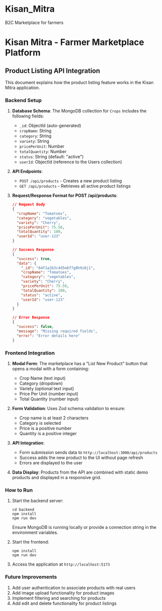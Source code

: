 # Kisan_Mitra
B2C Marketplace for farmers 

# Kisan Mitra - Farmer Marketplace Platform

## Product Listing API Integration

This document explains how the product listing feature works in the Kisan Mitra application.

### Backend Setup

1. **Database Schema**: The MongoDB collection for `Crops` includes the following fields:

   - `_id`: ObjectId (auto-generated)
   - `cropName`: String
   - `category`: String
   - `variety`: String
   - `pricePerUnit`: Number
   - `totalQuantity`: Number
   - `status`: String (default: "active")
   - `userId`: ObjectId (reference to the Users collection)

2. **API Endpoints**:

   - `POST /api/products` - Creates a new product listing
   - `GET /api/products` - Retrieves all active product listings

3. **Request/Response Format for POST /api/products**:

   ```json
   // Request Body
   {
     "cropName": "Tomatoes",
     "category": "vegetables",
     "variety": "Cherry",
     "pricePerUnit": 75.50,
     "totalQuantity": 100,
     "userId": "user-123"
   }

   // Success Response
   {
     "success": true,
     "data": {
       "_id": "64f1a2b3c4d5e6f7g8h9i0j1",
       "cropName": "Tomatoes",
       "category": "vegetables",
       "variety": "Cherry",
       "pricePerUnit": 75.50,
       "totalQuantity": 100,
       "status": "active",
       "userId": "user-123"
     }
   }

   // Error Response
   {
     "success": false,
     "message": "Missing required fields",
     "error": "Error details here"
   }
   ```

### Frontend Integration

1. **Modal Form**: The marketplace has a "List New Product" button that opens a modal with a form containing:

   - Crop Name (text input)
   - Category (dropdown)
   - Variety (optional text input)
   - Price Per Unit (number input)
   - Total Quantity (number input)

2. **Form Validation**: Uses Zod schema validation to ensure:

   - Crop name is at least 2 characters
   - Category is selected
   - Price is a positive number
   - Quantity is a positive integer

3. **API Integration**:

   - Form submission sends data to `http://localhost:3000/api/products`
   - Success adds the new product to the UI without page refresh
   - Errors are displayed to the user

4. **Data Display**: Products from the API are combined with static demo products and displayed in a responsive grid.

### How to Run

1. Start the backend server:

   ```
   cd backend
   npm install
   npm run dev
   ```

   Ensure MongoDB is running locally or provide a connection string in the environment variables.

2. Start the frontend:

   ```
   npm install
   npm run dev
   ```

3. Access the application at `http://localhost:5173`

### Future Improvements

1. Add user authentication to associate products with real users
2. Add image upload functionality for product images
3. Implement filtering and searching for products
4. Add edit and delete functionality for product listings
